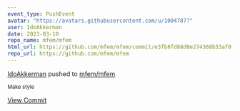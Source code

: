 ```yaml
---
event_type: PushEvent
avatar: "https://avatars.githubusercontent.com/u/1004787?"
user: IdoAkkerman
date: 2023-03-10
repo_name: mfem/mfem
html_url: https://github.com/mfem/mfem/commit/e3fb8fd88d0e274368b33af0f3ee7131882e3213
repo_url: https://github.com/mfem/mfem
---
```


<a href='https://github.com/IdoAkkerman' target='_blank'>IdoAkkerman</a> pushed to <a href='https://github.com/mfem/mfem' target='_blank'>mfem/mfem</a>

<small>Make style</small>

<a href='https://github.com/mfem/mfem/commit/e3fb8fd88d0e274368b33af0f3ee7131882e3213' target='_blank'>View Commit</a>